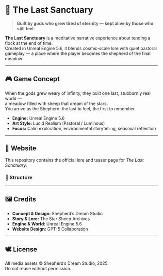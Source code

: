 # 🌿 The Last Sanctuary

> **Built by gods who grew tired of eternity — kept alive by those who still feel.**

**The Last Sanctuary** is a meditative narrative experience about tending a flock at the end of time.  
Created in Unreal Engine 5.6, it blends cosmic-scale lore with quiet pastoral gameplay — a place where the player becomes the shepherd of the final meadow.

---

## 🎮 Game Concept
When the gods grew weary of infinity, they built one last, stubbornly real world —  
a meadow filled with sheep that dream of the stars.  
You arrive as the Shepherd: the last to feel, the first to remember.

- **Engine:** Unreal Engine 5.6  
- **Art Style:** Lucid Realism (Pastoral / Luminous)  
- **Focus:** Calm exploration, environmental storytelling, seasonal reflection  

---

## 🌌 Website
This repository contains the official lore and teaser page for *The Last Sanctuary*.

### 🧱 Structure


---

## 🖼️ Credits
- **Concept & Design:** Shepherd’s Dream Studio  
- **Story & Lore:** The Star Sheep Archives  
- **Engine & World:** Unreal Engine 5.6  
- **Website Design:** GPT-5 Collaboration  

---

## 🕊️ License
All media assets © Shepherd’s Dream Studio, 2025.  
Do not reuse without permission.
